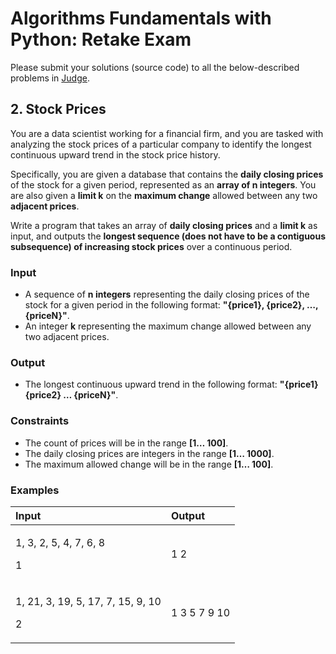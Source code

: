 ﻿
# **Algorithms Fundamentals with Python: Retake Exam**
Please submit your solutions (source code) to all the below-described problems in [Judge](https://judge.softuni.org/Contests/4048).
## **2. Stock Prices**
You are a data scientist working for a financial firm, and you are tasked with analyzing the stock prices of a particular company to identify the longest continuous upward trend in the stock price history. 

Specifically, you are given a database that contains the **daily closing prices** of the stock for a given period, represented as an **array of n integers**. You are also given a **limit k** on the **maximum change** allowed between any two **adjacent prices**.

Write a program that takes an array of **daily closing prices** and a **limit k** as input, and outputs the **longest sequence (does not have to be a contiguous subsequence) of increasing stock prices** over a continuous period.
### **Input**
- A sequence of **n integers** representing the daily closing prices of the stock for a given period in the following format: **"{price1}, {price2}, …, {priceN}"**.
- An integer **k** representing the maximum change allowed between any two adjacent prices.
### **Output**
- The longest continuous upward trend in the following format: **"{price1} {price2} … {priceN}"**.
### **Constraints**
- The count of prices will be in the range **[1… 100]**.
- The daily closing prices are integers in the range **[1… 1000]**.
- The maximum allowed change will be in the range **[1… 100]**.
### **Examples**

| **Input**| **Output**|
|:----|:----|
| <p>1, 3, 2, 5, 4, 7, 6, 8</p><p>1</p>| 1 2|
| <p>1, 21, 3, 19, 5, 17, 7, 15, 9, 10</p><p>2</p>| 1 3 5 7 9 10|


